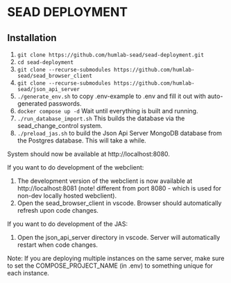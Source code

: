 # SEAD DEPLOYMENT

## Installation

1. `git clone https://github.com/humlab-sead/sead-deployment.git`
1. `cd sead-deployment`
1. `git clone --recurse-submodules https://github.com/humlab-sead/sead_browser_client`
1. `git clone --recurse-submodules https://github.com/humlab-sead/json_api_server`
1. `./generate_env.sh` to copy .env-example to .env and fill it out with auto-generated passwords.
1. `docker compose up -d` Wait until everything is built and running.
1. `./run_database_import.sh` This builds the database via the sead_change_control system.
1. `./preload_jas.sh` to build the Json Api Server MongoDB database from the Postgres database. This will take a while.

System should now be available at http://localhost:8080.

If you want to do development of the webclient:
1. The development version of the webclient is now available at http://localhost:8081 (note! different from port 8080 - which is used for non-dev locally hosted webclient).
1. Open the sead_browser_client in vscode. Browser should automatically refresh upon code changes.


If you want to do development of the JAS:
1. Open the json_api_server directory in vscode. Server will automatically restart when code changes.


Note:
If you are deploying multiple instances on the same server, make sure to set the COMPOSE_PROJECT_NAME (in .env) to something unique for each instance.
